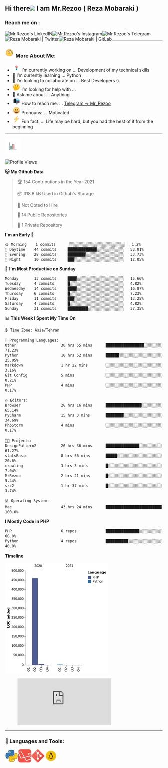 ## Hi there<img src="https://media.giphy.com/media/hvRJCLFzcasrR4ia7z/giphy.gif" width="25px"> I am Mr.Rezoo ( Reza Mobaraki )

### Reach me on : 

<a href="https://www.linkedin.com/in/reza-mobaraki/">
  <img align="left" alt="Mr.Rezoo's LinkedIN" src="https://img.shields.io/badge/LinkedIn-0077B5?style=for-the-badge&logo=linkedin&logoColor=white" />
</a>
<a href="https://www.instagram.com/mr.rezoo/">
  <img align="left" alt="Mr.Rezoo's Instagram" src="https://img.shields.io/badge/Instagram-E4405F?style=for-the-badge&logo=instagram&logoColor=white" />
</a>
<a href="https://t.me/MR_Rezoo">
  <img align="left" alt="Mr.Rezoo's Telegram" src="https://img.shields.io/badge/Telegram-2CA5E0?style=for-the-badge&logo=telegram&logoColor=white" />
</a>
<a href="https://twitter.com/Mr_Rezoo">
  <img align="left" alt="Reza Mobaraki | Twitter" src="https://img.shields.io/badge/Twitter-1DA1F2?style=for-the-badge&logo=twitter&logoColor=white" />
</a>
<a href="https://gitlab.com/Mr.Rezoo">
  <img align="left" alt="Reza Mobaraki | GitLab" src="https://img.shields.io/badge/GitLab-330F63?style=for-the-badge&logo=gitlab&logoColor=white" />
</a>

<br/>

---

### <img src="assets/images/emoji/face-with-monocle.gif" width="30px">  More About Me:

- <img src="assets/images/emoji/Dart_WIN-1.gif-1.gif" width="25px"> I’m currently working on ... Development of my technical skills
- 🌱 I’m currently learning ... Python
- 👯 I’m looking to collaborate on ... Best Developers :)
- <img src="assets/images/emoji/thinking-face-1.gif" width="25px"> I’m looking for help with ... 
- 💬 Ask me about ... Anything
- <img src="assets/images/emoji/open-mailbox-with-raised-flag.gif" width="25px"> How to reach me: ... [Telegram => Mr_Rezoo](https://t.me/MR_Rezoo)
- <img src="assets/images/emoji/grinning-face-with-smiling-eyes.gif" width="25px"> Pronouns: ... Motivated
- <img src="assets/images/emoji/High-Voltage.gif" width="25px"> Fun fact: ... Life may be hard, but you had the best of it from the beginning

---





[comment]: <> (<p align="center">)

[comment]: <> (<img src="https://github-readme-stats.vercel.app/api?username=MrRezoo&show_icons=true&theme=default" alt="MrRezoo" />)

<img src="assets/images/logo/business-graph.gif" width="50px">

<!--START_SECTION:waka-->
![Profile Views](http://img.shields.io/badge/Profile%20Views-120-blue)

**🐱 My Github Data** 

> 🏆 154 Contributions in the Year 2021
 > 
> 📦 318.8 kB Used in Github's Storage 
 > 
> 🚫 Not Opted to Hire
 > 
> 📜 14 Public Repositories 
 > 
> 🔑 1 Private Repository 
 > 
**I'm an Early 🐤** 

```text
🌞 Morning    1 commits      ░░░░░░░░░░░░░░░░░░░░░░░░░   1.2% 
🌆 Daytime    44 commits     █████████████░░░░░░░░░░░░   53.01% 
🌃 Evening    28 commits     ████████░░░░░░░░░░░░░░░░░   33.73% 
🌙 Night      10 commits     ███░░░░░░░░░░░░░░░░░░░░░░   12.05%

```
📅 **I'm Most Productive on Sunday** 

```text
Monday       13 commits     ████░░░░░░░░░░░░░░░░░░░░░   15.66% 
Tuesday      4 commits      █░░░░░░░░░░░░░░░░░░░░░░░░   4.82% 
Wednesday    14 commits     ████░░░░░░░░░░░░░░░░░░░░░   16.87% 
Thursday     6 commits      █░░░░░░░░░░░░░░░░░░░░░░░░   7.23% 
Friday       11 commits     ███░░░░░░░░░░░░░░░░░░░░░░   13.25% 
Saturday     4 commits      █░░░░░░░░░░░░░░░░░░░░░░░░   4.82% 
Sunday       31 commits     █████████░░░░░░░░░░░░░░░░   37.35%

```


📊 **This Week I Spent My Time On** 

```text
⌚︎ Time Zone: Asia/Tehran

💬 Programming Languages: 
Other                    30 hrs 55 mins      █████████████████░░░░░░░░   71.23% 
Python                   10 hrs 52 mins      ██████░░░░░░░░░░░░░░░░░░░   25.05% 
Markdown                 1 hr 22 mins        ░░░░░░░░░░░░░░░░░░░░░░░░░   3.16% 
Git Config               5 mins              ░░░░░░░░░░░░░░░░░░░░░░░░░   0.21% 
PHP                      4 mins              ░░░░░░░░░░░░░░░░░░░░░░░░░   0.17%

🔥 Editors: 
Browser                  28 hrs 16 mins      ████████████████░░░░░░░░░   65.14% 
PyCharm                  15 hrs 3 mins       ████████░░░░░░░░░░░░░░░░░   34.69% 
PhpStorm                 4 mins              ░░░░░░░░░░░░░░░░░░░░░░░░░   0.17%

🐱‍💻 Projects: 
DesignPattern2           26 hrs 36 mins      ███████████████░░░░░░░░░░   61.27% 
statsBasic               8 hrs 56 mins       █████░░░░░░░░░░░░░░░░░░░░   20.6% 
crawling                 3 hrs 3 mins        █░░░░░░░░░░░░░░░░░░░░░░░░   7.04% 
MrRezoo                  2 hrs 21 mins       █░░░░░░░░░░░░░░░░░░░░░░░░   5.44% 
src2                     1 hr 37 mins        █░░░░░░░░░░░░░░░░░░░░░░░░   3.74%

💻 Operating System: 
Mac                      43 hrs 24 mins      █████████████████████████   100.0%

```

**I Mostly Code in PHP** 

```text
PHP                      6 repos             ███████████████░░░░░░░░░░   60.0% 
Python                   4 repos             ██████████░░░░░░░░░░░░░░░   40.0%

```


**Timeline**

![Chart not found](https://raw.githubusercontent.com/MrRezoo/MrRezoo/main/charts/bar_graph.png) 
<figure><embed src="https://wakatime.com/share/@ccdbd1d6-94c0-4c1a-a0e6-ba153c1fadcc/fa82bc34-0467-4bab-8a54-87279ad232b9.svg"></embed></figure>

<!--END_SECTION:waka-->

---
  
### 🔨 Languages and Tools:
<p align="center">
<a href="https://www.python.org" target="_blank"><img align="left" alt="Python" height ="42px" src="assets/images/logo/iconfinder_267_Python_4518857.png"></a>
<a href="https://www.laravel.com" target="_blank"><img align="left" alt="Laravel" height ="42px" src="assets/images/logo/laravel-logo-pngrepo-com.png"></a>
<a href="https://git-scm.com" target="_blank"><img align="left" alt="Git" height ="42px" src="assets/images/logo/iconfinder_social_media_social_media_logo_git_2993773.png"></a>
<a href="https://www.linux.org" target="_blank"><img align="left" alt="Linux" height ="42px" src="assets/images/logo/iconfinder_linux-server-system-platform-os-computer-penguin_652577.png"></a>

